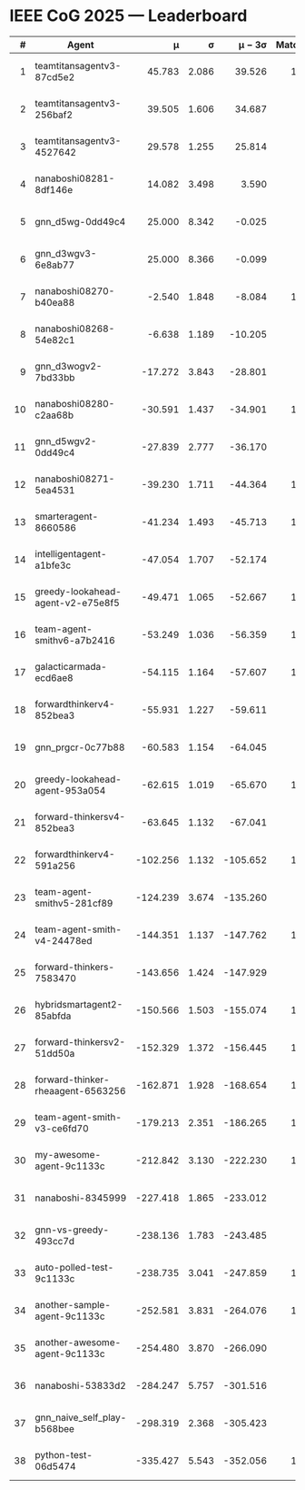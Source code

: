 # IEEE CoG 2025 — Leaderboard

| # | Agent | μ | σ | μ − 3σ | Matches | Updated |
|---:|---|---:|---:|---:|---:|---|
| 1 | teamtitansagentv3-87cd5e2 | 45.783 | 2.086 | 39.526 | 1080 | 2025-08-28 19:53 |
| 2 | teamtitansagentv3-256baf2 | 39.505 | 1.606 | 34.687 | 800 | 2025-08-28 19:53 |
| 3 | teamtitansagentv3-4527642 | 29.578 | 1.255 | 25.814 | 980 | 2025-08-28 19:53 |
| 4 | nanaboshi08281-8df146e | 14.082 | 3.498 | 3.590 | 50 | 2025-08-28 19:53 |
| 5 | gnn_d5wg-0dd49c4 | 25.000 | 8.342 | -0.025 | 20 | 2025-08-28 19:53 |
| 6 | gnn_d3wgv3-6e8ab77 | 25.000 | 8.366 | -0.099 | 80 | 2025-08-28 19:53 |
| 7 | nanaboshi08270-b40ea88 | -2.540 | 1.848 | -8.084 | 1060 | 2025-08-28 19:53 |
| 8 | nanaboshi08268-54e82c1 | -6.638 | 1.189 | -10.205 | 900 | 2025-08-28 19:53 |
| 9 | gnn_d3wogv2-7bd33bb | -17.272 | 3.843 | -28.801 | 68 | 2025-08-28 19:53 |
| 10 | nanaboshi08280-c2aa68b | -30.591 | 1.437 | -34.901 | 1100 | 2025-08-28 19:53 |
| 11 | gnn_d5wgv2-0dd49c4 | -27.839 | 2.777 | -36.170 | 40 | 2025-08-28 19:53 |
| 12 | nanaboshi08271-5ea4531 | -39.230 | 1.711 | -44.364 | 1380 | 2025-08-28 19:53 |
| 13 | smarteragent-8660586 | -41.234 | 1.493 | -45.713 | 1004 | 2025-08-28 19:53 |
| 14 | intelligentagent-a1bfe3c | -47.054 | 1.707 | -52.174 | 874 | 2025-08-28 19:53 |
| 15 | greedy-lookahead-agent-v2-e75e8f5 | -49.471 | 1.065 | -52.667 | 1170 | 2025-08-28 19:53 |
| 16 | team-agent-smithv6-a7b2416 | -53.249 | 1.036 | -56.359 | 1100 | 2025-08-28 19:53 |
| 17 | galacticarmada-ecd6ae8 | -54.115 | 1.164 | -57.607 | 1000 | 2025-08-28 19:53 |
| 18 | forwardthinkerv4-852bea3 | -55.931 | 1.227 | -59.611 | 864 | 2025-08-28 19:53 |
| 19 | gnn_prgcr-0c77b88 | -60.583 | 1.154 | -64.045 | 950 | 2025-08-28 19:53 |
| 20 | greedy-lookahead-agent-953a054 | -62.615 | 1.019 | -65.670 | 1180 | 2025-08-28 19:53 |
| 21 | forward-thinkersv4-852bea3 | -63.645 | 1.132 | -67.041 | 762 | 2025-08-28 19:53 |
| 22 | forwardthinkerv4-591a256 | -102.256 | 1.132 | -105.652 | 1057 | 2025-08-28 19:53 |
| 23 | team-agent-smithv5-281cf89 | -124.239 | 3.674 | -135.260 | 860 | 2025-08-28 19:53 |
| 24 | team-agent-smith-v4-24478ed | -144.351 | 1.137 | -147.762 | 1078 | 2025-08-28 19:53 |
| 25 | forward-thinkers-7583470 | -143.656 | 1.424 | -147.929 | 920 | 2025-08-28 19:53 |
| 26 | hybridsmartagent2-85abfda | -150.566 | 1.503 | -155.074 | 1031 | 2025-08-28 19:53 |
| 27 | forward-thinkersv2-51dd50a | -152.329 | 1.372 | -156.445 | 1044 | 2025-08-28 19:53 |
| 28 | forward-thinker-rheaagent-6563256 | -162.871 | 1.928 | -168.654 | 1064 | 2025-08-28 19:53 |
| 29 | team-agent-smith-v3-ce6fd70 | -179.213 | 2.351 | -186.265 | 1238 | 2025-08-28 19:53 |
| 30 | my-awesome-agent-9c1133c | -212.842 | 3.130 | -222.230 | 1080 | 2025-08-28 19:53 |
| 31 | nanaboshi-8345999 | -227.418 | 1.865 | -233.012 | 880 | 2025-08-28 19:53 |
| 32 | gnn-vs-greedy-493cc7d | -238.136 | 1.783 | -243.485 | 760 | 2025-08-28 19:53 |
| 33 | auto-polled-test-9c1133c | -238.735 | 3.041 | -247.859 | 1080 | 2025-08-28 19:53 |
| 34 | another-sample-agent-9c1133c | -252.581 | 3.831 | -264.076 | 1060 | 2025-08-28 19:53 |
| 35 | another-awesome-agent-9c1133c | -254.480 | 3.870 | -266.090 | 900 | 2025-08-28 19:53 |
| 36 | nanaboshi-53833d2 | -284.247 | 5.757 | -301.516 | 880 | 2025-08-28 19:53 |
| 37 | gnn_naive_self_play-b568bee | -298.319 | 2.368 | -305.423 | 760 | 2025-08-28 19:53 |
| 38 | python-test-06d5474 | -335.427 | 5.543 | -352.056 | 1070 | 2025-08-28 19:53 |
